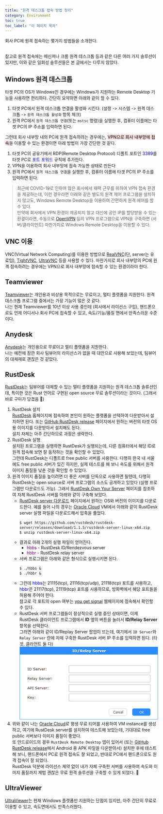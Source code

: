 ```yaml
---
title: "원격 데스크톱 접속 방법 정리"
category: Environment
toc: true
toc_label: "이 페이지 목차"
---
```


회사 PC에 원격 접속하는 몇가지 방법들을 소개한다.

<br>
참고로 원격 접속에는 메신저나 크롬 원격 데스크톱 등과 같은 다른 여러 가지 솔루션이 있지만, 이와 같은 일회성 솔루션들은 본 글에서는 다루지 않았다.

## Windows 원격 데스크톱
타겟 PC의 OS가 Windows인 경우에는 Windows가 지원하는 Remote Desktop 기능을 사용하면 편리하다. 간단히 요약하면 아래와 같이 할 수 있다.
1. 타겟 PC에서 원격 데스크톱 연결을 활성화 시킨다. (설정 -> 시스템 -> 원격 데스크톱 -> `원격 데스크톱 활성화` 항목 체크)
1. 원격 PC에서 `원격 데스크톱 연결`(또는 `mstsc` 명령)을 실행한 후, 컴퓨터 이름에는 타겟 PC의 IP 주소를 입력하면 된다.

그런데 회사 내부망 내의 PC에 원격 접속하려는 경우에는, <mark style='background-color: #ffdce0'>VPN으로 회사 내부망에 접속</mark>을 이용할 수 있는 환경이면 아래 방법이 가장 간단한 것 같다.
1. 타겟 PC의 공유기에서 RDP(Remote Desktop Protocol) 디폴트 포트인 <font color=blue>3389</font>를 타겟 PC로 <font color=blue>포트 포워드</font> 규칙에 추가한다.
1. VPN을 이용하여 회사 내부망에 접속 가능한 상태로 만든다
1. 원격 PC에서 `원격 데스크톱 연결`을 실행한 후, 컴퓨터 이름에 타겟 PC의 IP 주소를 입력하면 된다.

> 최근에 COVID-19로 인하여 많은 회사에서 재택 근무를 위하여 VPN 접속 환경을 제공하는데, 이런 경우라면 아래와 같은 별도의 원격 제어 프로그램을 설치하지 않고도, Windows Remote Desktop을 이용하여 간편하게 원격 제어를 할 수 있다.  
만약에 회사에서 VPN 환경이 제공되지 않고 대신에 공인 IP를 할당받을 수 있는 환경이라면, 수동으로 [OpenVPN](https://openvpn.net/) 등의 VPN 프로그램으로 VPN을 구축하면 (서버/클라이언트) 마찬가지로 Windows Remote Desktop을 이용할 수 있다.

## VNC 이용
VNC(Virtual Network Computing)를 이용한 방법으로 [RealVNC](https://www.realvnc.com/)(단, server는 유료임), [TightVNC](https://www.tightvnc.com/), [UltraVNC](https://uvnc.com/) 등을 사용할 수 있다. 마찬가지로 회사 내부망의 PC에 원격 접속하려는 경우에는 VPN으로 회사 내부망에 접속할 수 있는 환경이라야 한다.

## Teamviewer
[Teamviewer](https://www.teamviewer.com/)는 개인용과 비상용 목적으로는 무료이고, 멀티 플랫폼을 지원한다. 원격 데스크톱 프로그램 중에서는 가장 기능이 많은 것 같다.  
나는 현재 Teamviewer를 10년 이상 사용 중인데 (회사에서 라이선스 구입), 핸드폰으로도 언제 어디서나 회사 PC에 접속할 수 있고, 속도/기능/품질 면에서 만족스러운 수준이다.

## Anydesk
[Anydesk](https://anydesk.com/)는 개인용으로 무료이고 멀티 플랫폼을 지원한다.  
나는 예전에 잠깐 회사 팀뷰어의 라이선스가 없을 때 대안으로 사용해 보았는데, 팀뷰어의 대체재로 괜찮은 것 같았다.

## RustDesk
[RustDesk](https://rustdesk.com/)는 팀뷰어를 대체할 수 있는 멀티 플랫폼을 지원하는 원격 데스크톱 솔류션인데, 특이한 것은 Rust 언어로 구현된 open source 무료 솔루션이라는 것이다. (그래서 바로 구미가 당겼음 🤔)  
1. RustDesk 설치  
[RustDesk](https://rustdesk.com/) 홈페이지에 접속하여 본인이 원하는 플랫폼을 선택하여 다운받아서 설치하면 된다. 또는 [GitHub RustDesk release](https://github.com/rustdesk/rustdesk/releases) 페이지에서 원하는 버전의 타겟 OS용 이미지를 다운받아서 설치해도 된다.  
설치 자체는 아주 간단하므로 과정은 생략한다.
1. RustDesk 실행  
설치된 프로그램을 실행하면 RustDesk가 실행되는데, 다른 컴퓨터에서 해당 ID로 원격 접속해 보면 잘 동작하는 것을 확인할 수 있었다.  
그런데 RustDesk는 디폴트로 free public 서버를 사용한다. 다행히 한국 내 서울에도 free public 서버가 있긴 하지만, 실제 테스트를 해 보니 속도를 위해서 원격 이미지 품질을 낮춘 것을 확인할 수 있었다.
1. 원격 이미지 품질을 높이려면 더 좋은 서버를 단독으로 사용하면 될텐데, 다행히 RustDesk는 open source로 서버 프로그램의 소스도 공개하고 있었다 (실행 프로그램만 다운로드도 가능). 그래서 [RustDesk Own Your Server](https://rustdesk.com/server/) 페이지를 참조하여 자체 RustDesk 서버를 아래와 같이 구축해 보았다.
   - [RustDesk server 다운로드](https://github.com/rustdesk/rustdesk-server/releases) 페이지에서 원하는 OS와 버전의 이미지를 다운로드한다. 예를 들어 나의 경우는 [Oracle Cloud](https://cloud.oracle.com/) VM에서 아래와 같이 RustDesk server 실행 파일을 다운로드해서 압축을 풀었다.
     ```shell
     $ wget https://github.com/rustdesk/rustdesk-server/releases/download/1.1.5/rustdesk-server-linux-x64.zip
     $ unzip rustdesk-server-linux-x64.zip
     ```
   - 결과로 아래 2개의 실행 파일이 얻어진다.
      - <span style="color:purple">hbbs</span> - RustDesk ID/Rendezvous server
      - <span style="color:purple">hbbr</span> - RustDesk relay server
   - 서버 프로그램은 아래와 같은 형식으로 실행시키면 된다.
     ```shell
     $ ./hbbs &
     $ ./hbbr &
     ```
   - 그런데 <font color=blue>hbbs</font>는 21115(tcp), 21116(tcp/udp), 21118(tcp) 포트를 사용하고, <font color=blue>hbbr</font>은 21117(tcp), 21119(tcp) 포트를 사용하므로, 방화벽에서 해당 포트들을 허용해 주어야 한다.  
   참고로 각 포트의 open 여부는 [you get signal](https://www.yougetsignal.com/tools/open-ports/) 웹페이지에 접속해서 확인할 수 있다.
   - RustDesk 서버 프로그램들이 정상적으로 실행 중인 상태이면, 이제 RustDesk 클라이언트 프로그램에서 **ID** 옆의 버튼을 눌러서 **ID/Relay Server** 항목을 선택한다.  
   그러면 아래와 같이 ID/Replay Server 팝업이 뜨는데, 여기에서 `ID Server`와 `Relay Server` 란에 자체 구축한 RustDesk 서버 IP 주소를 입력하면 된다. (타겟, 클라언트 둘 다)  
![](/assets/images/rust_server_setting.png)
1. 위와 같이 나는 [Oracle Cloud](https://cloud.oracle.com/)로 평생 무료 티어를 사용하여 VM instance를 생성하고, 여기에 RustDesk server를 설치하여 테스트해 보았는데, 기대대로 free public 서버보다 이미지 품질이 좋았다.  
또 안드로이드의 경우 `RustDesk Remote Desktop` 앱이 있어서 (또는 [GitHub RustDesk release](https://github.com/rustdesk/rustdesk/releases)에서 Android 용 APK 파일을 다운받아서) 설치한 후에 테스트해 보니, 핸드폰에서 PC로 원격 접속도 잘 되었고, 반대로 PC에서 핸드폰으로도 원격 접속이 잘 되었다.  
RustDesk 덕분에 라이선스 제약 없이 내가 자체 구축한 서버를 사용하여 속도와 이미지 품질까지 제법 괜찮은 무료 원격 솔루션을 구축할 수 있게 되었다. 🍺

## UltraViewer
[UltraViewer](https://www.ultraviewer.net/)는 현재 Windows 플랫폼만 지원하는 단점이 있지만, 아주 간단히 무료로 이용할 수 있고, 속도면에서도 만족스러웠다.
